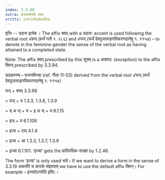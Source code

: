 ```yaml
---
index: 3.3.98
sutra: व्रजयजोर्भावे क्यप्‌
vritti: satishabodha
---
```






वृत्तिः -- उदात्त इत्येव । The affix क्यप्‌ with a उदात्त: accent is used following the verbal root √व्रज् (व्रजँ गतौ १. २८६) and √यज् (यजँ देवपूजासङ्गतिकरणदानेषु १. ११५७) – to denote in the feminine gender the sense of the verbal root as having attained to a completed state.

Note: The affix क्यप्‌ prescribed by this सूत्रम् is a अपवाद: (exception) to the affix क्तिन् prescribed by 3.3.94.


उदाहरणम् – यजनमिज्या (ref. गीता 11-53) derived from the verbal root √यज् (यजँ देवपूजासङ्गतिकरणदानेषु १. ११५७)


यज् + क्यप्‌ 3.3.98

= यज् + य 1.3.3, 1.3.8, 1.3.9

= य् अ ज् + य = इ अ ज् + य 6.1.15

= इज् + य 6.1.108

= इज्य + टाप् 4.1.4

= इज्य + आ 1.3.3, 1.3.7, 1.3.9

= इज्या 6.1.101. ‘इज्या’ gets the प्रातिपदिक-सञ्ज्ञा by 1.2.46.


The form ‘इज्या’ is only used भावे। If we want to derive a form in the sense of 3.3.19 अकर्तरि च कारके संज्ञायाम् we have to use the default affix क्तिन्। For example – इज्यतेऽनयेति इष्टि:।

